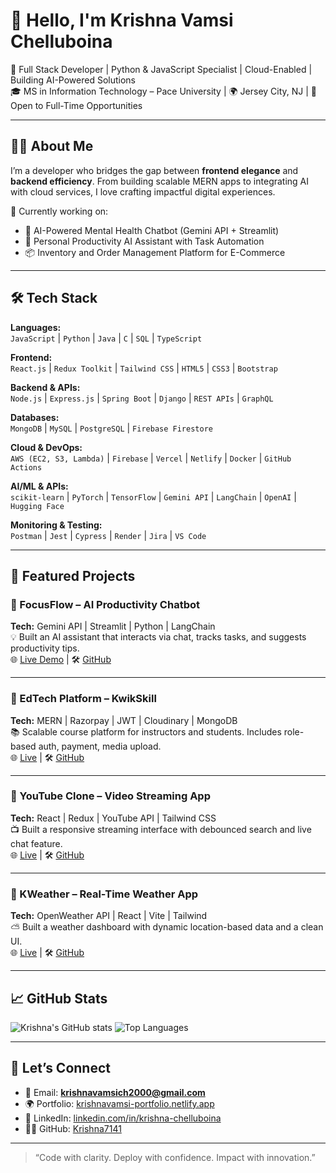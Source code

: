 # 👋 Hello, I'm Krishna Vamsi Chelluboina

🚀 Full Stack Developer | Python & JavaScript Specialist | Cloud-Enabled | Building AI-Powered Solutions  
🎓 MS in Information Technology – Pace University | 🌍 Jersey City, NJ | 💼 Open to Full-Time Opportunities  

---

## 👨‍💻 About Me

I’m a developer who bridges the gap between **frontend elegance** and **backend efficiency**. From building scalable MERN apps to integrating AI with cloud services, I love crafting impactful digital experiences.

🔧 Currently working on:  
- 🤖 AI-Powered Mental Health Chatbot (Gemini API + Streamlit)  
- 🧠 Personal Productivity AI Assistant with Task Automation  
- 📦 Inventory and Order Management Platform for E-Commerce

---

## 🛠️ Tech Stack

**Languages:**  
`JavaScript` | `Python` | `Java` | `C` | `SQL` | `TypeScript`  

**Frontend:**  
`React.js` | `Redux Toolkit` | `Tailwind CSS` | `HTML5` | `CSS3` | `Bootstrap`

**Backend & APIs:**  
`Node.js` | `Express.js` | `Spring Boot` | `Django` | `REST APIs` | `GraphQL`

**Databases:**  
`MongoDB` | `MySQL` | `PostgreSQL` | `Firebase Firestore`  

**Cloud & DevOps:**  
`AWS (EC2, S3, Lambda)` | `Firebase` | `Vercel` | `Netlify` | `Docker` | `GitHub Actions`

**AI/ML & APIs:**  
`scikit-learn` | `PyTorch` | `TensorFlow` | `Gemini API` | `LangChain` | `OpenAI` | `Hugging Face`

**Monitoring & Testing:**  
`Postman` | `Jest` | `Cypress` | `Render` | `Jira` | `VS Code`

---

## 🌟 Featured Projects

### 🔹 FocusFlow – AI Productivity Chatbot  
**Tech:** Gemini API | Streamlit | Python | LangChain  
💡 Built an AI assistant that interacts via chat, tracks tasks, and suggests productivity tips.  
🌐 [Live Demo](https://focusflow.streamlit.app) | 🛠 [GitHub](https://github.com/Krishna7141/FocusFlow)

---

### 🔹 EdTech Platform – KwikSkill  
**Tech:** MERN | Razorpay | JWT | Cloudinary | MongoDB  
📚 Scalable course platform for instructors and students. Includes role-based auth, payment, media upload.  
🌐 [Live](https://edtech-five-theta.vercel.app) | 🛠 [GitHub](https://github.com/Krishna7141/edtech-frontend)

---

### 🔹 YouTube Clone – Video Streaming App  
**Tech:** React | Redux | YouTube API | Tailwind CSS  
📺 Built a responsive streaming interface with debounced search and live chat feature.  
🌐 [Live](https://yt-clone-xi-wine.vercel.app) | 🛠 [GitHub](https://github.com/Krishna7141/yt-clone)

---

### 🔹 KWeather – Real-Time Weather App  
**Tech:** OpenWeather API | React | Vite | Tailwind  
⛅ Built a weather dashboard with dynamic location-based data and a clean UI.  
🌐 [Live](https://kweather-app.netlify.app/) | 🛠 [GitHub](https://github.com/Krishna7141/KWeather)

---

## 📈 GitHub Stats

![Krishna's GitHub stats](https://github-readme-stats.vercel.app/api?username=Krishna7141&show_icons=true&theme=tokyonight)
![Top Languages](https://github-readme-stats.vercel.app/api/top-langs/?username=Krishna7141&layout=compact&theme=tokyonight)

---

## 🔗 Let’s Connect

- 📧 Email: **krishnavamsich2000@gmail.com**  
- 🌍 Portfolio: [krishnavamsi-portfolio.netlify.app](https://krishnavamsi-portfolio.netlify.app)  
- 💼 LinkedIn: [linkedin.com/in/krishna-chelluboina](https://www.linkedin.com/in/krishna-chelluboina/)  
- 🧑‍💻 GitHub: [Krishna7141](https://github.com/Krishna7141)

---

> “Code with clarity. Deploy with confidence. Impact with innovation.”
